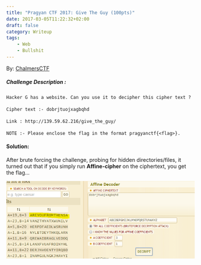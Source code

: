 ```yaml
---
title: "Pragyan CTF 2017: Give The Guy (100pts)"
date: 2017-03-05T11:22:32+02:00
draft: false
category: Writeup
tags:
    - Web
    - Bullshit
---
```

By: [ChalmersCTF](http://chalmersctf.se)

##### Challenge Description : 
```
Hacker G has a website. Can you use it to decipher this cipher text ?

Cipher text :- dobrjtuojxagbqhd

Link : http://139.59.62.216/give_the_guy/

NOTE :- Please enclose the flag in the format pragyanctf{<flag>}.

```

#### Solution:

After brute forcing the challenge, probing for hidden directories/files, it turned out that if you simply run **Affine-cipher** on the ciphertext, you get the flag...

![flag](images/cap.png)